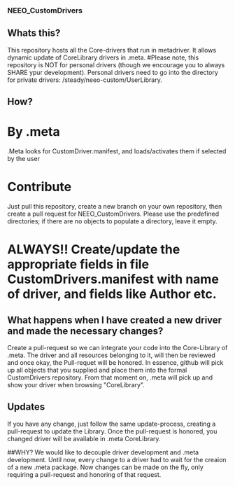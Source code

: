 ### NEEO_CustomDrivers

## Whats this?
This repository hosts all the Core-drivers that run in metadriver.
It allows dynamic update of CoreLibrary drivers in .meta.
#Please note, this repository is NOT for personal drivers (though we encourage you to always SHARE ypur development).
Personal drivers need to go into the directory for private drivers: /steady/neeo-custom/UserLibrary.

## How?
# By .meta
.Meta looks for CustomDriver.manifest, and loads/activates them if selected by the user
# Contribute
Just pull this repository, create a new branch on your own repository, then create a pull request for NEEO_CustomDrivers.
Please use the predefined directories; if there are no objects to populate a directory, leave it empty. 

# ALWAYS!! Create/update the appropriate fields in file CustomDrivers.manifest with name of driver, and fields like Author etc.

## What happens when I have created a new driver and made the necessary changes?
Create a pull-request so we can integrate your code into the Core-Library of .meta.
The driver and all resources belonging to it, will then be reviewed and once okay, the Pull-requet will be honored.
In essence, github will pick up all objects that you supplied and place them into the formal CustomDrivers repository.
From that moment on, .meta will pick up and show your driver when browsing "CoreLibrary".
## Updates
If you have any change, just follow the same update-process, creating a pull-request to update the Library.
Once the pull-request is honored, you changed driver will be available in .meta CoreLibrary.

##WHY?
We would like to decouple driver development and .meta development. 
Until now, every change to a driver had to wait for the creaion of a new .meta package. 
Now changes can be made on the fly, only requiring a pull-request and honoring of that request.
